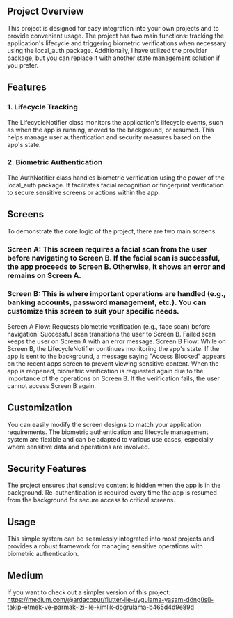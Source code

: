 ## Project Overview
This project is designed for easy integration into your own projects and to provide convenient usage. The project has two main functions: tracking the application's lifecycle and triggering biometric verifications when necessary using the local_auth package. Additionally, I have utilized the provider package, but you can replace it with another state management solution if you prefer.

## Features
### 1. Lifecycle Tracking
 The LifecycleNotifier class monitors the application's lifecycle events, such as when the app is running, moved to the background, or resumed. This helps manage user authentication and security measures based on the app's state.

### 2. Biometric Authentication
The AuthNotifier class handles biometric verification using the power of the local_auth package. It facilitates facial recognition or fingerprint verification to secure sensitive screens or actions within the app.

## Screens
To demonstrate the core logic of the project, there are two main screens:

### Screen A: This screen requires a facial scan from the user before navigating to Screen B. If the facial scan is successful, the app proceeds to Screen B. Otherwise, it shows an error and remains on Screen A.

### Screen B: This is where important operations are handled (e.g., banking accounts, password management, etc.). You can customize this screen to suit your specific needs.

 Screen A Flow:
Requests biometric verification (e.g., face scan) before navigation.
Successful scan transitions the user to Screen B.
Failed scan keeps the user on Screen A with an error message.
 Screen B Flow:
While on Screen B, the LifecycleNotifier continues monitoring the app's state.
If the app is sent to the background, a message saying "Access Blocked" appears on the recent apps screen to prevent viewing sensitive content.
When the app is reopened, biometric verification is requested again due to the importance of the operations on Screen B.
If the verification fails, the user cannot access Screen B again.
## Customization
You can easily modify the screen designs to match your application requirements. The biometric authentication and lifecycle management system are flexible and can be adapted to various use cases, especially where sensitive data and operations are involved.

## Security Features
The project ensures that sensitive content is hidden when the app is in the background.
Re-authentication is required every time the app is resumed from the background for secure access to critical screens.
## Usage
This simple system can be seamlessly integrated into most projects and provides a robust framework for managing sensitive operations with biometric authentication.

## Medium 
If you want to check out a simpler version of this project: https://medium.com/@ardacopur/flutter-ile-uygulama-yaşam-döngüsü-takip-etmek-ve-parmak-i̇zi-ile-kimlik-doğrulama-b465d4d9e89d
